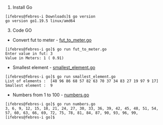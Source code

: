 1. Install Go  
```commandline
[ifebres@febres-i Downloads]$ go version
go version go1.19.5 linux/amd64
```
3. Code GO  
 - Convert fut to meter - 
[fut_to_meter.go](..%2Fgolang%2Ffut_to_meter.go)
```commandline
[ifebres@febres-i go]$ go run fut_to_meter.go 
Enter value in fut: 3
Value in Meters: 1 ( 0.91)
```
- Smallest element - [smallest_element.go](..%2Fgolang%2Fsmallest_element.go)
```commandline
[ifebres@febres-i go]$ go run smallest_element.go 
List of elements :  [48 96 86 68 57 82 63 70 37 34 83 27 19 97 9 17]
Smallest element :  9
```
- Numbers from 1 to 100 - [numbers.go](..%2Fgolang%2Fnumbers.go)
```commandline
[ifebres@febres-i go]$ go run numbers.go 
3, 6, 9, 12, 15, 18, 21, 24, 27, 30, 33, 36, 39, 42, 45, 48, 51, 54, 57, 60, 63, 66, 69, 72, 75, 78, 81, 84, 87, 90, 93, 96, 99, 
[ifebres@febres-i go]$ 
```
